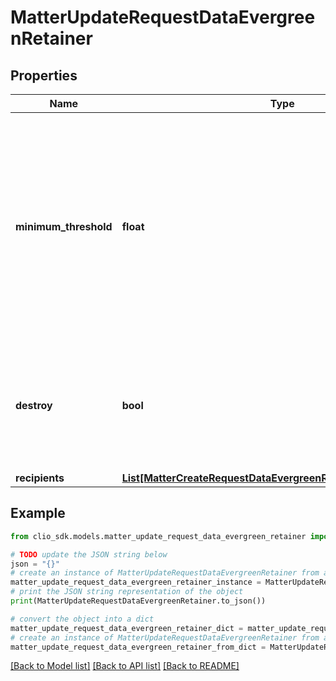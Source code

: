 # MatterUpdateRequestDataEvergreenRetainer


## Properties

Name | Type | Description | Notes
------------ | ------------- | ------------- | -------------
**minimum_threshold** | **float** | The trust balance threshold for the Matter. When the balance falls below the threshold, the retainer&#39;s associated recipients (firm users) will receive a notification. | [optional] 
**destroy** | **bool** | If this flag is set to &#x60;true&#x60;, the trust balance notification will be deleted from the Matter. | [optional] 
**recipients** | [**List[MatterCreateRequestDataEvergreenRetainerRecipientsInner]**](MatterCreateRequestDataEvergreenRetainerRecipientsInner.md) |  | [optional] 

## Example

```python
from clio_sdk.models.matter_update_request_data_evergreen_retainer import MatterUpdateRequestDataEvergreenRetainer

# TODO update the JSON string below
json = "{}"
# create an instance of MatterUpdateRequestDataEvergreenRetainer from a JSON string
matter_update_request_data_evergreen_retainer_instance = MatterUpdateRequestDataEvergreenRetainer.from_json(json)
# print the JSON string representation of the object
print(MatterUpdateRequestDataEvergreenRetainer.to_json())

# convert the object into a dict
matter_update_request_data_evergreen_retainer_dict = matter_update_request_data_evergreen_retainer_instance.to_dict()
# create an instance of MatterUpdateRequestDataEvergreenRetainer from a dict
matter_update_request_data_evergreen_retainer_from_dict = MatterUpdateRequestDataEvergreenRetainer.from_dict(matter_update_request_data_evergreen_retainer_dict)
```
[[Back to Model list]](../README.md#documentation-for-models) [[Back to API list]](../README.md#documentation-for-api-endpoints) [[Back to README]](../README.md)



